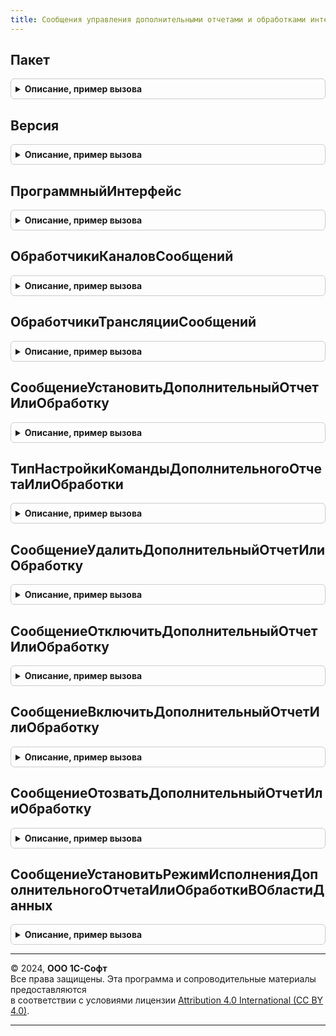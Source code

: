 ```yaml
---
title: Сообщения управления дополнительными отчетами и обработками интерфейс
---
```



## Пакет
<details style="margin: 1em 0; padding: 0.5em; border: 1px solid #ccc; border-radius: 6px;">

<summary style="font-weight: bold; cursor: pointer;">Описание, пример вызова</summary>

```bsl

// Возвращает пространство имен текущей (используемой вызывающим кодом) версии интерфейса сообщений.
//
// Возвращаемое значение:
//   Строка
//
Функция Пакет() Экспорт
```

Пример вызова
```bsl
Результат = СообщенияУправленияДополнительнымиОтчетамиИОбработкамиИнтерфейс.Пакет() 
```
</details>

## Версия
<details style="margin: 1em 0; padding: 0.5em; border: 1px solid #ccc; border-radius: 6px;">

<summary style="font-weight: bold; cursor: pointer;">Описание, пример вызова</summary>

```bsl

// Возвращает текущую (используемую вызывающим кодом) версию интерфейса сообщений.
//
// Возвращаемое значение:
//   Строка
//
Функция Версия() Экспорт
```

Пример вызова
```bsl
Результат = СообщенияУправленияДополнительнымиОтчетамиИОбработкамиИнтерфейс.Версия() 
```
</details>

## ПрограммныйИнтерфейс
<details style="margin: 1em 0; padding: 0.5em; border: 1px solid #ccc; border-radius: 6px;">

<summary style="font-weight: bold; cursor: pointer;">Описание, пример вызова</summary>

```bsl

// Возвращает название программного интерфейса сообщений.
//
// Возвращаемое значение:
//   Строка
//
Функция ПрограммныйИнтерфейс() Экспорт
```

Пример вызова
```bsl
Результат = СообщенияУправленияДополнительнымиОтчетамиИОбработкамиИнтерфейс.ПрограммныйИнтерфейс() 
```
</details>

## ОбработчикиКаналовСообщений
<details style="margin: 1em 0; padding: 0.5em; border: 1px solid #ccc; border-radius: 6px;">

<summary style="font-weight: bold; cursor: pointer;">Описание, пример вызова</summary>

```bsl

// Выполняет регистрацию обработчиков сообщений в качестве обработчиков каналов обмена сообщениями.
//
// Параметры:
//  МассивОбработчиков - Массив - общие модули или модули менеджеров.
//
Процедура ОбработчикиКаналовСообщений(Знач МассивОбработчиков) Экспорт
```

Пример вызова
```bsl
СообщенияУправленияДополнительнымиОтчетамиИОбработкамиИнтерфейс.ОбработчикиКаналовСообщений(МассивОбработчиков) 
```
</details>

## ОбработчикиТрансляцииСообщений
<details style="margin: 1em 0; padding: 0.5em; border: 1px solid #ccc; border-radius: 6px;">

<summary style="font-weight: bold; cursor: pointer;">Описание, пример вызова</summary>

```bsl

// Выполняет регистрацию обработчиков трансляции сообщений.
//
// Параметры:
//  МассивОбработчиков - Массив - общие модули или модули менеджеров.
//
Процедура ОбработчикиТрансляцииСообщений(Знач МассивОбработчиков) Экспорт
```

Пример вызова
```bsl
СообщенияУправленияДополнительнымиОтчетамиИОбработкамиИнтерфейс.ОбработчикиТрансляцииСообщений(МассивОбработчиков) 
```
</details>

## СообщениеУстановитьДополнительныйОтчетИлиОбработку
<details style="margin: 1em 0; padding: 0.5em; border: 1px solid #ccc; border-radius: 6px;">

<summary style="font-weight: bold; cursor: pointer;">Описание, пример вызова</summary>

```bsl

// Возвращает тип сообщения {HTTP://www.1c.ru/1cFresh/ApplicationExtensions/Management/a.b.c.d}InstallExtension
//
// Параметры:
//  ИспользуемыйПакет - Строка - пространство имен версии интерфейса сообщений, для которой
//    получается тип сообщения.
//
// Возвращаемое значение:
//  ТипОбъектаXDTO
//
Функция СообщениеУстановитьДополнительныйОтчетИлиОбработку(Знач ИспользуемыйПакет = Неопределено) Экспорт
```

Пример вызова
```bsl
Результат = СообщенияУправленияДополнительнымиОтчетамиИОбработкамиИнтерфейс.СообщениеУстановитьДополнительныйОтчетИлиОбработку(ИспользуемыйПакет);
```
</details>

## ТипНастройкиКомандыДополнительногоОтчетаИлиОбработки
<details style="margin: 1em 0; padding: 0.5em; border: 1px solid #ccc; border-radius: 6px;">

<summary style="font-weight: bold; cursor: pointer;">Описание, пример вызова</summary>

```bsl

// Возвращает тип сообщения {HTTP://www.1c.ru/1cFresh/ApplicationExtensions/Management/a.b.c.d}ExtensionCommandSettings
//
// Параметры:
//  ИспользуемыйПакет - Строка - пространство имен версии интерфейса сообщений, для которой
//    получается тип сообщения.
//
// Возвращаемое значение:
//  ТипОбъектаXDTO
//
Функция ТипНастройкиКомандыДополнительногоОтчетаИлиОбработки(Знач ИспользуемыйПакет = Неопределено) Экспорт
```

Пример вызова
```bsl
Результат = СообщенияУправленияДополнительнымиОтчетамиИОбработкамиИнтерфейс.ТипНастройкиКомандыДополнительногоОтчетаИлиОбработки(ИспользуемыйПакет);
```
</details>

## СообщениеУдалитьДополнительныйОтчетИлиОбработку
<details style="margin: 1em 0; padding: 0.5em; border: 1px solid #ccc; border-radius: 6px;">

<summary style="font-weight: bold; cursor: pointer;">Описание, пример вызова</summary>

```bsl

// Возвращает тип сообщения {HTTP://www.1c.ru/1cFresh/ApplicationExtensions/Management/a.b.c.d}DeleteExtension
//
// Параметры:
//  ИспользуемыйПакет - Строка - пространство имен версии интерфейса сообщений, для которой
//    получается тип сообщения.
//
// Возвращаемое значение:
//  ТипОбъектаXDTO
//
Функция СообщениеУдалитьДополнительныйОтчетИлиОбработку(Знач ИспользуемыйПакет = Неопределено) Экспорт
```

Пример вызова
```bsl
Результат = СообщенияУправленияДополнительнымиОтчетамиИОбработкамиИнтерфейс.СообщениеУдалитьДополнительныйОтчетИлиОбработку(ИспользуемыйПакет);
```
</details>

## СообщениеОтключитьДополнительныйОтчетИлиОбработку
<details style="margin: 1em 0; padding: 0.5em; border: 1px solid #ccc; border-radius: 6px;">

<summary style="font-weight: bold; cursor: pointer;">Описание, пример вызова</summary>

```bsl

// Возвращает тип сообщения {HTTP://www.1c.ru/1cFresh/ApplicationExtensions/Management/a.b.c.d}DisableExtension
//
// Параметры:
//  ИспользуемыйПакет - Строка - пространство имен версии интерфейса сообщений, для которой
//    получается тип сообщения.
//
// Возвращаемое значение:
//  ТипОбъектаXDTO
//
Функция СообщениеОтключитьДополнительныйОтчетИлиОбработку(Знач ИспользуемыйПакет = Неопределено) Экспорт
```

Пример вызова
```bsl
Результат = СообщенияУправленияДополнительнымиОтчетамиИОбработкамиИнтерфейс.СообщениеОтключитьДополнительныйОтчетИлиОбработку(ИспользуемыйПакет);
```
</details>

## СообщениеВключитьДополнительныйОтчетИлиОбработку
<details style="margin: 1em 0; padding: 0.5em; border: 1px solid #ccc; border-radius: 6px;">

<summary style="font-weight: bold; cursor: pointer;">Описание, пример вызова</summary>

```bsl

// Возвращает тип сообщения {HTTP://www.1c.ru/1cFresh/ApplicationExtensions/Management/a.b.c.d}EnableExtension
//
// Параметры:
//  ИспользуемыйПакет - Строка - пространство имен версии интерфейса сообщений, для которой
//    получается тип сообщения.
//
// Возвращаемое значение:
//  ТипОбъектаXDTO
//
Функция СообщениеВключитьДополнительныйОтчетИлиОбработку(Знач ИспользуемыйПакет = Неопределено) Экспорт
```

Пример вызова
```bsl
Результат = СообщенияУправленияДополнительнымиОтчетамиИОбработкамиИнтерфейс.СообщениеВключитьДополнительныйОтчетИлиОбработку(ИспользуемыйПакет);
```
</details>

## СообщениеОтозватьДополнительныйОтчетИлиОбработку
<details style="margin: 1em 0; padding: 0.5em; border: 1px solid #ccc; border-radius: 6px;">

<summary style="font-weight: bold; cursor: pointer;">Описание, пример вызова</summary>

```bsl

// Возвращает тип сообщения {HTTP://www.1c.ru/1cFresh/ApplicationExtensions/Management/a.b.c.d}DropExtension
//
// Параметры:
//  ИспользуемыйПакет - Строка - пространство имен версии интерфейса сообщений, для которой
//    получается тип сообщения.
//
// Возвращаемое значение:
//  ТипОбъектаXDTO
//
Функция СообщениеОтозватьДополнительныйОтчетИлиОбработку(Знач ИспользуемыйПакет = Неопределено) Экспорт
```

Пример вызова
```bsl
Результат = СообщенияУправленияДополнительнымиОтчетамиИОбработкамиИнтерфейс.СообщениеОтозватьДополнительныйОтчетИлиОбработку(ИспользуемыйПакет);
```
</details>

## СообщениеУстановитьРежимИсполненияДополнительногоОтчетаИлиОбработкиВОбластиДанных
<details style="margin: 1em 0; padding: 0.5em; border: 1px solid #ccc; border-radius: 6px;">

<summary style="font-weight: bold; cursor: pointer;">Описание, пример вызова</summary>

```bsl

// Возвращает тип сообщения {HTTP://www.1c.ru/1cFresh/ApplicationExtensions/Management/a.b.c.d}SetExtensionSecurityProfile
//
// Параметры:
//  ИспользуемыйПакет - Строка - пространство имен версии интерфейса сообщений, для которой
//    получается тип сообщения.
//
// Возвращаемое значение:
//  ТипОбъектаXDTO
//
Функция СообщениеУстановитьРежимИсполненияДополнительногоОтчетаИлиОбработкиВОбластиДанных(Знач ИспользуемыйПакет = Неопределено) Экспорт
```

Пример вызова
```bsl
Результат = СообщенияУправленияДополнительнымиОтчетамиИОбработкамиИнтерфейс.СообщениеУстановитьРежимИсполненияДополнительногоОтчетаИлиОбработкиВОбластиДанных(ИспользуемыйПакет);
```
</details>

---

© 2024, **ООО 1С-Софт**  
Все права защищены. Эта программа и сопроводительные материалы предоставляются  
в соответствии с условиями лицензии [Attribution 4.0 International (CC BY 4.0)](https://creativecommons.org/licenses/by/4.0/legalcode).

---
